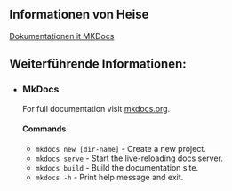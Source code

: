 ## Informationen von Heise

[Dokumentationen it MKDocs](https://ct.de/ygyg)


## Weiterführende Informationen:


* ### MkDocs

    For full documentation visit [mkdocs.org](https://www.mkdocs.org).

    #### Commands

    * `mkdocs new [dir-name]` - Create a new project.
    * `mkdocs serve` - Start the live-reloading docs server.
    * `mkdocs build` - Build the documentation site.
    * `mkdocs -h` - Print help message and exit.
